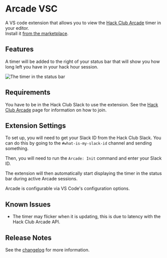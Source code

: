 # Arcade VSC

A VS code extension that allows you to view the [Hack Club Arcade](https://hackclub.com/arcade) timer in your editor.  
Install it [from the marketplace](https://marketplace.visualstudio.com/items?itemName=samdev.arcade-vsc).

## Features

A timer will be added to the right of your status bar that will show you how long left you have in your hack hour session.

![The timer in the status bar](https://cloud-dgalzi41m-hack-club-bot.vercel.app/0image.png)

## Requirements

You have to be in the Hack Club Slack to use the extension. See the [Hack Club Arcade](https://hackclub.com/arcade) page for information on how to join.

## Extension Settings

To set up, you will need to get your Slack ID from the Hack Club Slack. You can do this by going to the `#what-is-my-slack-id` channel and sending something.

Then, you will need to run the `Arcade: Init` command and enter your Slack ID.

The extension will then automatically start displaying the timer in the status bar during active Arcade sessions.

Arcade is configurable via VS Code's configuration options.

## Known Issues

- The timer may flicker when it is updating, this is due to latency with the Hack Club Arcade API.

## Release Notes

See the [changelog](https://github.com/samdev-7/arcade-vsc/blob/main/CHANGELOG.md) for more information.
